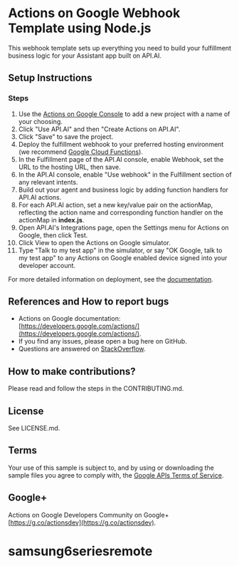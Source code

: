 # Actions on Google Webhook Template using Node.js

This webhook template sets up everything you need to build your fulfillment
business logic for your Assistant app built on API.AI.

## Setup Instructions

### Steps
1. Use the [Actions on Google Console](https://console.actions.google.com) to add a new project with a name of your choosing.
1. Click "Use API.AI" and then "Create Actions on API.AI".
1. Click "Save" to save the project.
1. Deploy the fulfillment webhook to your preferred hosting environment
(we recommend [Google Cloud Functions](https://cloud.google.com/functions/docs/tutorials/http)).
1. In the Fulfillment page of the API.AI console, enable Webhook, set the URL to the hosting URL, then save.
1. In the API.AI console, enable "Use webhook" in the Fulfillment section of any relevant intents.
1. Build out your agent and business logic by adding function handlers for API.AI actions.
1. For each API.AI action, set a new key/value pair on the actionMap, reflecting
 the action name and corresponding function handler on the actionMap in **index.js**.
1. Open API.AI's Integrations page, open the Settings menu for Actions on Google, then click Test.
1. Click View to open the Actions on Google simulator.
1. Type "Talk to my test app" in the simulator, or say "OK Google, talk to my test app" to any Actions on Google enabled device signed into your developer account.

For more detailed information on deployment, see the [documentation](https://developers.google.com/actions/samples/).

## References and How to report bugs
* Actions on Google documentation: [https://developers.google.com/actions/](https://developers.google.com/actions/).
* If you find any issues, please open a bug here on GitHub.
* Questions are answered on [StackOverflow](https://stackoverflow.com/questions/tagged/actions-on-google).

## How to make contributions?
Please read and follow the steps in the CONTRIBUTING.md.

## License
See LICENSE.md.

## Terms
Your use of this sample is subject to, and by using or downloading the sample files you agree to comply with, the [Google APIs Terms of Service](https://developers.google.com/terms/).

## Google+
Actions on Google Developers Community on Google+ [https://g.co/actionsdev](https://g.co/actionsdev).

# samsung6seriesremote
